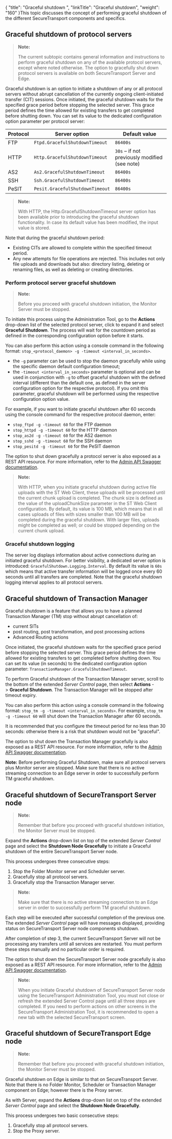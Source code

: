 {
    "title": "Graceful shutdown ",
    "linkTitle": "Graceful shutdown",
    "weight": "160"
}This topic discusses the concept of performing graceful shutdown of the different <span class="mc-variable suite_variables.SecureTransportName variable">SecureTransport</span> components and specifics.

<span id="Graceful3"></span>

## Graceful shutdown of protocol servers

> **Note:**
>
> The current subtopic contains general information and instructions to perform graceful shutdown on any of the available protocol servers, except where noted otherwise. The option to gracefully shut down protocol servers is available on both SecureTransport Server and Edge.

Graceful shutdown is an option to initiate a shutdown of any or all protocol servers without abrupt cancellation of the currently ongoing client-initiated transfer (CIT) sessions. Once initiated, the graceful shutdown waits for the specified grace period before stopping the selected server. This grace period defines the time allowed for existing transfers to get completed before shutting down. You can set its value to the dedicated configuration option parameter per protocol server:

<table>
   <thead>
      <tr>
<th class="HeadE-Column1-Header1">Protocol         </th>
<th class="HeadE-Column1-Header1">Server option         </th>
<th class="HeadD-Column1-Header1">Default value         </th>
      </tr>
   </thead>
   <tbody>
      <tr>
         <td>FTP         </td>
         <td><code>Ftpd.GracefulShutdownTimeout</code>         </td>
         <td><code>86400s</code>         </td>
      </tr>
      <tr>
         <td>HTTP         </td>
         <td><code>Http.GracefulShutdownTimeout</code>         </td>
         <td><code>30s</code> – if not previously modified (see note)         </td>
      </tr>
      <tr>
         <td>AS2         </td>
         <td><code>As2.GracefulShutdownTimeout</code>         </td>
         <td><code>86400s</code>         </td>
      </tr>
      <tr>
         <td>SSH         </td>
         <td><code>Ssh.GracefulShutdownTimeout</code>         </td>
         <td><code>86400s</code>         </td>
      </tr>
      <tr>
         <td>PeSIT         </td>
         <td><code>Pesit.GracefulShutdownTimeout</code>         </td>
         <td><code>86400s</code>         </td>
      </tr>
   </tbody>
</table>

> **Note:**
>
> With HTTP, the Http.GracefulShutdownTimeout server option has been available prior to introducing the graceful shutdown functionality. In case its default value has been modified, the input value is stored.

Note that during the graceful shutdown period:

-   Existing CITs are allowed to complete within the specified timeout period.
-   Any new attempts for file operations are rejected. This includes not only file uploads and downloads but also: directory listing, deleting or renaming files, as well as deleting or creating directories.

### Perform protocol server graceful shutdown

> **Note:**
>
> Before you proceed with graceful shutdown initiation, the Monitor Server must be stopped.

To initiate this process using the Administration Tool, go to the **Actions** drop-down list of the selected protocol server, click to expand it and select **Graceful Shutdown**. The process will wait for the countdown period as defined in the corresponding configuration option before it starts.

You can also perform this action using a console command in the following format: `stop_<protocol_daemon> -g -timeout <interval_in_seconds>`.

-   the `-g` parameter can be used to stop the daemon gracefully while using the specific daemon default configuration timeout;
-   the `-timeout <interval_in_seconds>` parameter is optional and can be used in conjunction with `-g` to offset graceful shutdown with the defined interval (different than the default one, as defined in the server configuration option for the respective protocol). If you omit this parameter, graceful shutdown will be performed using the respective configuration option value.

For example, if you want to initiate graceful shutdown after 60 seconds using the console command for the respective protocol daemon, enter:

-   `stop_ftpd -g -timeout 60` for the FTP daemon
-   `stop_httpd -g -timeout 60` for the HTTP daemon
-   `stop_as2d -g -timeout 60` for the AS2 daemon
-   `stop_sshd -g -timeout 60` for the SSH daemon
-   `stop_pesitd -g -timeout 60` for the PeSIT daemon

The option to shut down gracefully a protocol server is also exposed as a REST API resource. For more information, refer to the [Admin API Swagger documentation](http://apidocs.axway.com/swagger-ui/index.html?productname=SecureTransport&productversion=5.4&filename=securetransport-program-server-ws-5.4.0-5-st-ws-admin-docs-v14.json "SecureTransport Admin API Swagger documentation").

> **Note:**
>
> With HTTP, when you initiate graceful shutdown during active file uploads with the ST Web Client, these uploads will be processed until the current chunk upload is completed. The chunk size is defined as the value of the uploadChunkSize parameter in the ST Web Client configuration. By default, its value is 100 MB, which means that in all cases uploads of files with sizes smaller than 100 MB will be completed during the graceful shutdown. With larger files, uploads might be completed as well; or could be stopped depending on the current chunk upload.

### Graceful shutdown logging

The server log displays information about active connections during an initiated graceful shutdown. For better visibility, a dedicated server option is introduced: `GracefulShutdown.Logging.Interval`. By default its value is `60s` which means that active transfer information will be logged once every 60 seconds until all transfers are completed. Note that the graceful shutdown logging interval applies to all protocol servers.

<span id="Graceful"></span>

## Graceful shutdown of Transaction Manager

Graceful shutdown is a feature that allows you to have a planned Transaction Manager (TM) stop without abrupt cancellation of:

-   current SITs
-   post routing, post transformation, and post processing actions
-   Advanced Routing actions

Once initiated, the graceful shutdown waits for the specified grace period before stopping the selected server. This grace period defines the time allowed for existing transfers to get completed before shutting down. You can set its value (in seconds) to the dedicated configuration option parameter: `TransactionManager.GracefulShutdownTimeout`.

To perform Graceful shutdown of the Transaction Manager server, scroll to the bottom of the extended *Server Control* page, then select **Actions** -> **Graceful Shutdown**. The Transaction Manager will be stopped after timeout expiry.

You can also perform this action using a console command in the following format: `stop_tm -g -timeout <interval_in_seconds>`. For example, `stop_tm -g -timeout 60` will shut down the Transaction Manager after 60 seconds.

It is recommended that you configure the timeout period for no less than 30 seconds: otherwise there is a risk that shutdown would not be "graceful".

The option to shut down the Transaction Manager gracefully is also exposed as a REST API resource. For more information, refer to the [Admin API Swagger documentation](http://apidocs.axway.com/swagger-ui/index.html?productname=SecureTransport&productversion=5.4&filename=securetransport-program-server-ws-5.4.0-5-st-ws-admin-docs-v14.json "SecureTransport Admin API Swagger documentation").

**Note:** Before performing Graceful Shutdown, make sure all protocol servers plus Monitor server are stopped. Make sure that there is no active streaming connection to an Edge server in order to successfully perform TM graceful shutdown.

<span id="Graceful2"></span>

## Graceful shutdown of <span class="mc-variable axway_variables.Component_Short_Name variable">SecureTransport</span> Server node

> **Note:**
>
> Remember that before you proceed with graceful shutdown initiation, the Monitor Server must be stopped.

Expand the **Actions** drop-down list on top of the extended *Server Control* page and select the **Shutdown Node Gracefully** to initiate a Graceful shutdown of the entire <span class="mc-variable axway_variables.Component_Short_Name variable">SecureTransport</span> Server node.

This process undergoes three consecutive steps:

1.  Stop the Folder Monitor server and Scheduler server.
2.  Gracefully stop all protocol servers.
3.  Gracefully stop the Transaction Manager server.

> **Note:**
>
> Make sure that there is no active streaming connection to an Edge server in order to successfully perform TM graceful shutdown.

Each step will be executed after successful completion of the previous one. The extended *Server Control* page will have messages displayed, providing status on <span class="mc-variable axway_variables.Component_Short_Name variable">SecureTransport</span> Server node components shutdown.

After completion of step 3, the current <span class="mc-variable axway_variables.Component_Short_Name variable">SecureTransport</span> Server will not be processing any transfers until all services are restarted. You must perform these steps manually and no particular order is required.

The option to shut down the <span class="mc-variable axway_variables.Component_Short_Name variable">SecureTransport</span> Server node gracefully is also exposed as a REST API resource. For more information, refer to the [Admin API Swagger documentation](http://apidocs.axway.com/swagger-ui/index.html?productname=SecureTransport&productversion=5.4&filename=securetransport-program-server-ws-5.4.0-5-st-ws-admin-docs-v14.json "SecureTransport Admin API Swagger documentation").

> **Note:**
>
> When you initiate Graceful shutdown of SecureTransport Server node using the SecureTransport Administration Tool, you must not close or refresh the extended Server Control page until all three steps are completed. If you need to perform actions on other screens in the SecureTransport Administration Tool, it is recommended to open a new tab with the selected SecureTransport screen.

<span id="Graceful2"></span>

## Graceful shutdown of <span class="mc-variable axway_variables.Component_Short_Name variable">SecureTransport</span> Edge node

> **Note:**
>
> Remember that before you proceed with graceful shutdown initiation, the Monitor Server must be stopped.

Graceful shutdown on Edge is similar to that on <span class="mc-variable suite_variables.SecureTransportName variable">SecureTransport</span> Server. Note that there is no Folder Monitor, Scheduler or Transaction Manager component on Edge; however there is the Proxy server.

As with Server, expand the **Actions** drop-down list on top of the extended *Server Control* page and select the **Shutdown Node Gracefully**.

This process undergoes two basic consecutive steps:

1.  Gracefully stop all protocol servers.
2.  Stop the Proxy server.
